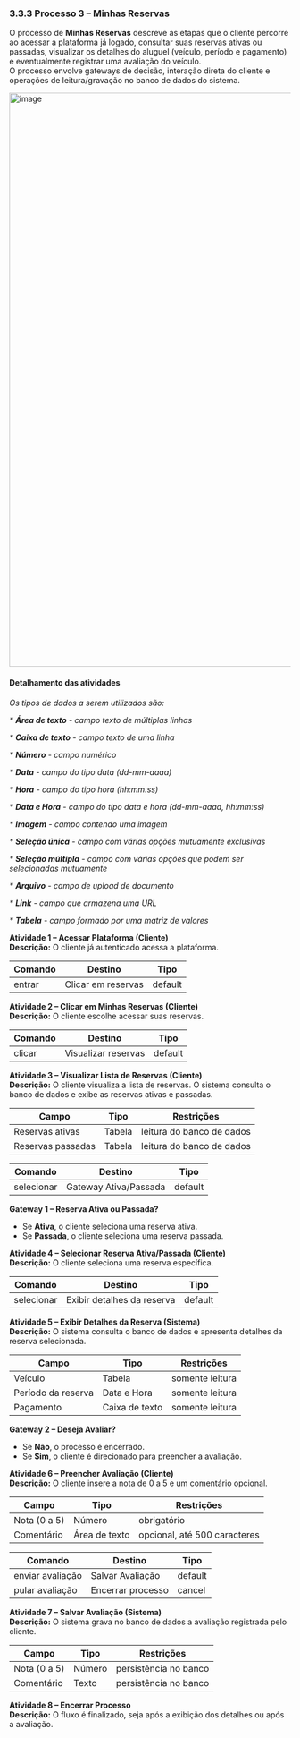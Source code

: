 ### 3.3.3 Processo 3 – Minhas Reservas

O processo de **Minhas Reservas** descreve as etapas que o cliente percorre ao acessar a plataforma já logado, consultar suas reservas ativas ou passadas, visualizar os detalhes do aluguel (veículo, período e pagamento) e eventualmente registrar uma avaliação do veículo.  
O processo envolve gateways de decisão, interação direta do cliente e operações de leitura/gravação no banco de dados do sistema.

<img width="1231" height="1026" alt="image" src="https://github.com/user-attachments/assets/2ed08123-3bc1-4d5b-89f6-8d5f27b6eb20" />

#### Detalhamento das atividades

_Os tipos de dados a serem utilizados são:_

_* **Área de texto** - campo texto de múltiplas linhas_  

_* **Caixa de texto** - campo texto de uma linha_  

_* **Número** - campo numérico_  

_* **Data** - campo do tipo data (dd-mm-aaaa)_  

_* **Hora** - campo do tipo hora (hh:mm:ss)_  

_* **Data e Hora** - campo do tipo data e hora (dd-mm-aaaa, hh:mm:ss)_  

_* **Imagem** - campo contendo uma imagem_  

_* **Seleção única** - campo com várias opções mutuamente exclusivas_  

_* **Seleção múltipla** - campo com várias opções que podem ser selecionadas mutuamente_  

_* **Arquivo** - campo de upload de documento_  

_* **Link** - campo que armazena uma URL_  

_* **Tabela** - campo formado por uma matriz de valores_  


**Atividade 1 – Acessar Plataforma (Cliente)**  
**Descrição:** O cliente já autenticado acessa a plataforma.  

| **Comando**   | **Destino**         | **Tipo**   |
|---------------|---------------------|------------|
| entrar        | Clicar em reservas  | default    |

**Atividade 2 – Clicar em Minhas Reservas (Cliente)**  
**Descrição:** O cliente escolhe acessar suas reservas.  

| **Comando**   | **Destino**          | **Tipo**   |
|---------------|----------------------|------------|
| clicar        | Visualizar reservas  | default    |

**Atividade 3 – Visualizar Lista de Reservas (Cliente)**  
**Descrição:** O cliente visualiza a lista de reservas. O sistema consulta o banco de dados e exibe as reservas ativas e passadas.  

| **Campo**            | **Tipo**   | **Restrições**             |
|----------------------|------------|----------------------------|
| Reservas ativas      | Tabela     | leitura do banco de dados  |
| Reservas passadas    | Tabela     | leitura do banco de dados  |

| **Comando**   | **Destino**            | **Tipo**   |
|---------------|------------------------|------------|
| selecionar    | Gateway Ativa/Passada  | default    |

**Gateway 1 – Reserva Ativa ou Passada?**  
- Se **Ativa**, o cliente seleciona uma reserva ativa.  
- Se **Passada**, o cliente seleciona uma reserva passada.  

**Atividade 4 – Selecionar Reserva Ativa/Passada (Cliente)**  
**Descrição:** O cliente seleciona uma reserva específica.  

| **Comando**   | **Destino**                | **Tipo**   |
|---------------|----------------------------|------------|
| selecionar    | Exibir detalhes da reserva | default    |

**Atividade 5 – Exibir Detalhes da Reserva (Sistema)**  
**Descrição:** O sistema consulta o banco de dados e apresenta detalhes da reserva selecionada.  

| **Campo**            | **Tipo**       | **Restrições**      |
|----------------------|----------------|---------------------|
| Veículo              | Tabela         | somente leitura     |
| Período da reserva   | Data e Hora    | somente leitura     |
| Pagamento            | Caixa de texto | somente leitura     |

**Gateway 2 – Deseja Avaliar?**  
- Se **Não**, o processo é encerrado.  
- Se **Sim**, o cliente é direcionado para preencher a avaliação.  

**Atividade 6 – Preencher Avaliação (Cliente)**  
**Descrição:** O cliente insere a nota de 0 a 5 e um comentário opcional.  

| **Campo**        | **Tipo**        | **Restrições**                   |
|------------------|-----------------|----------------------------------|
| Nota (0 a 5)     | Número          | obrigatório                      |
| Comentário       | Área de texto   | opcional, até 500 caracteres     |

| **Comando**         | **Destino**            | **Tipo**   |
|---------------------|------------------------|------------|
| enviar avaliação    | Salvar Avaliação       | default    |
| pular avaliação     | Encerrar processo      | cancel     |

**Atividade 7 – Salvar Avaliação (Sistema)**  
**Descrição:** O sistema grava no banco de dados a avaliação registrada pelo cliente.  

| **Campo**         | **Tipo**   | **Restrições**        |
|-------------------|------------|-----------------------|
| Nota (0 a 5)      | Número     | persistência no banco |
| Comentário        | Texto      | persistência no banco |

**Atividade 8 – Encerrar Processo**  
**Descrição:** O fluxo é finalizado, seja após a exibição dos detalhes ou após a avaliação.  
